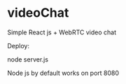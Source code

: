 # videoChat
Simple React js + WebRTC video chat

Deploy:

node server.js 

Node js by default works on port 8080
